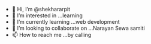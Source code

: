 - 👋 Hi, I’m @shekhararpit
- 👀 I’m interested in ...learning
- 🌱 I’m currently learning ...web development
- 💞️ I’m looking to collaborate on ...Narayan Sewa samiti
- 📫 How to reach me ...by calling

<!---
shekhararpit/shekhararpit is a ✨ special ✨ repository because its `README.md` (this file) appears on your GitHub profile.
You can click the Preview link to take a look at your changes.
--->
